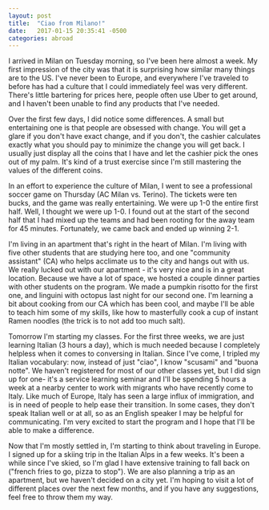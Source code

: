 ```yaml
---
layout: post
title:  "Ciao from Milano!"
date:   2017-01-15 20:35:41 -0500
categories: abroad
---
```


I arrived in Milan on Tuesday morning, so I've been here almost a week. My
first impression of the city was that it is surprising how similar many things
are to the US. I've never been to Europe, and everywhere I've traveled to
before has had a culture that I could immediately feel was very different.
There's little bartering for prices here, people often use Uber to get around,
and I haven't been unable to find any products that I've needed.

Over the first few days, I did notice some differences. A small but
entertaining one is that people are obsessed with change. You will get a glare
if you don't have exact change, and if you don't, the cashier calculates
exactly what you should pay to minimize the change you will get back. I
usually just display all the coins that I have and let the cashier pick the
ones out of my palm. It's kind of a trust exercise since I'm still mastering
the values of the different coins.

In an effort to experience the culture of Milan, I went to see a professional
soccer game on Thursday (AC Milan vs. Terino). The tickets were ten bucks, and
the game was really entertaining. We were up 1-0 the entire first half. Well,
I thought we were up 1-0. I found out at the start of the second half that I
had mixed up the teams and had been rooting for the away team for 45 minutes.
Fortunately, we came back and ended up winning 2-1.

I'm living in an apartment that's right in the heart of Milan. I'm living with
five other students that are studying here too, and one "community
assistant" (CA) who helps acclimate us to the city and hangs out with us. We
really lucked out with our apartment - it's very nice and is in a great
location. Because we have a lot of space, we hosted a couple dinner parties
with other students on the program. We made a pumpkin risotto for the first
one, and linguini with octopus last night for our second one. I'm learning a
bit about cooking from our CA which has been cool, and maybe I'll be able to
teach him some of my skills, like how to masterfully cook a cup of instant
Ramen noodles (the trick is to not add too much salt).

Tomorrow I'm starting my classes. For the first three weeks, we are just
learning Italian (3 hours a day), which is much needed because I completely
helpless when it comes to conversing in Italian. Since I've come, I tripled my
Italian vocabulary: now, instead of just "ciao", I know "scusami" and "buona
notte". We haven't registered for most of our other classes yet, but I did
sign up for one- it's a service learning seminar and I'll be spending 5 hours
a week at a nearby center to work with migrants who have recently come to
Italy. Like much of Europe, Italy has seen a large influx of immigration, and
is in need of people to help ease their transition. In some cases, they don't
speak Italian well or at all, so as an English speaker I may be helpful for
communicating. I'm very excited to start the program and I hope that I'll be
able to make a difference.

Now that I'm mostly settled in, I'm starting to think about traveling in
Europe. I signed up for a skiing trip in the Italian Alps in a few weeks. It's
been a while since I've skied, so I'm glad I have extensive training to fall
back on ("french fries to go, pizza to stop"). We are also planning a trip as
an apartment, but we haven't decided on a city yet. I'm hoping to visit a lot
of different places over the next few months, and if you have any suggestions,
feel free to throw them my way.
